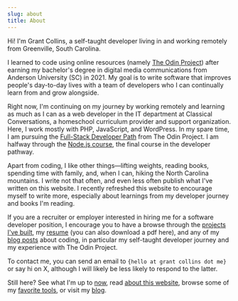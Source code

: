 ```yaml
---
slug: about
title: About
---
```


Hi! I'm Grant Collins, a self-taught developer living in and working remotely from Greenville, South Carolina.

I learned to code using online resources (namely [The Odin Project](https://www.theodinproject.com/)) after earning my bachelor's degree in digital media communications from Anderson University (SC) in 2021. My goal is to write software that improves people's day-to-day lives with a team of developers who I can continually learn from and grow alongside.

Right now, I'm continuing on my journey by working remotely and learning as much as I can as a web developer in the IT department at Classical Conversations, a homeschool curriculum provider and support organization. Here, I work mostly with PHP, JavaScript, and WordPress. In my spare time, I am pursuing the [Full-Stack Developer Path](https://www.theodinproject.com/paths/full-stack-javascript) from The Odin Project. I am halfway through the [Node.js course](https://www.theodinproject.com/paths/full-stack-javascript/courses/nodejs), the final course in the developer pathway.

Apart from coding, I like other things—lifting weights, reading books, spending time with family, and, when I can, hiking the North Carolina mountains. I write not that often, and even less often publish what I've written on this website. I recently refreshed this website to encourage myself to write more, especially about learnings from my developer journey and books I'm reading.

If you are a recruiter or employer interested in hiring me for a software developer position, I encourage you to have a browse through the [projects I've built](/projects), my [resume](/resume) (you can also download a pdf here), and any of my [blog posts](/blog) about coding, in particular my self-taught developer journey and my experience with The Odin Project.

To contact me, you can send an email to `{hello at grant collins dot me}` or say hi on X, although I will likely be less likely to respond to the latter.

Still here? See what I'm up to [now](/now), read [about this website](/colophon), browse some of my [favorite tools](/tools), or visit my [blog](/blog).
